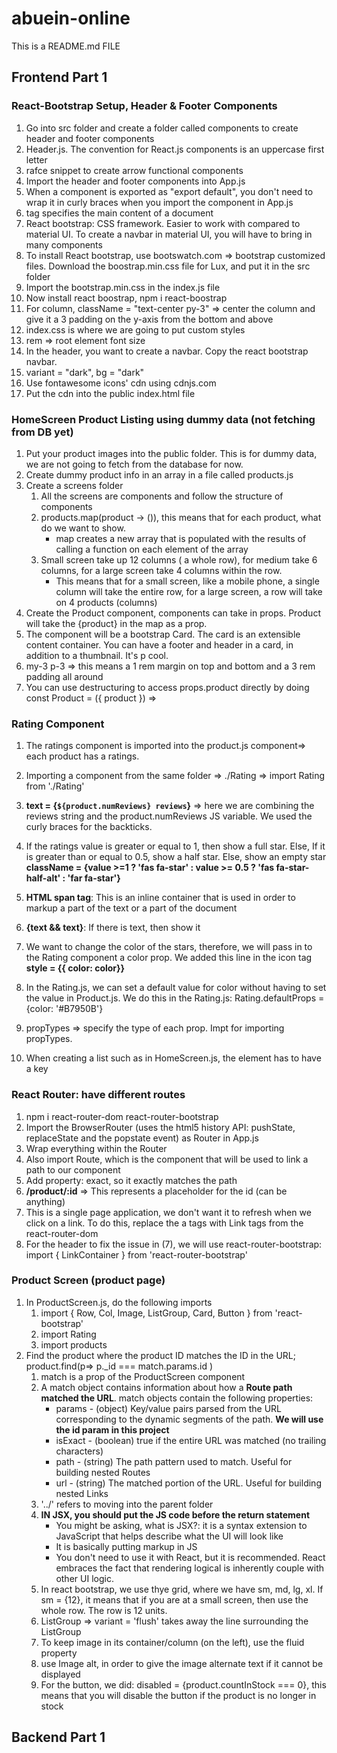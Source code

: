 # abuein-online

This is a README.md FILE

## Frontend Part 1

### React-Bootstrap Setup, Header & Footer Components

1. Go into src folder and create a folder called components to create header and footer components
2. Header.js. The convention for React.js components is an uppercase first letter
3. rafce snippet to create arrow functional components
4. Import the header and footer components into App.js
5. When a component is exported as "export default", you don't need to wrap it in curly braces when you import the component in App.js
6. <main> tag specifies the main content of a document
7. React bootstrap: CSS framework. Easier to work with compared to material UI. To create a navbar in material UI, you will have to bring in many components
8. To install React bootstrap, use bootswatch.com => bootstrap customized files. Download the boostrap.min.css file for Lux, and put it in the src folder
9. Import the bootstrap.min.css in the index.js file
10. Now install react boostrap, npm i react-boostrap
11. For column, className = "text-center py-3" => center the column and give it a 3 padding on the y-axis from the bottom and above
12. index.css is where we are going to put custom styles
13. rem => root element font size
14. In the header, you want to create a navbar. Copy the react bootstrap navbar.
15. variant = "dark", bg = "dark"
16. Use fontawesome icons' cdn using cdnjs.com
17. Put the cdn into the public index.html file

### HomeScreen Product Listing using dummy data (not fetching from DB yet)

1. Put your product images into the public folder. This is for dummy data, we are not going to fetch from the database for now.
2. Create dummy product info in an array in a file called products.js
3. Create a screens folder
   1. All the screens are components and follow the structure of components
   2. products.map(product -> ()), this means that for each product, what do we want to show.
      - map creates a new array that is populated with the results of calling a function on each element of the array
   3. Small screen take up 12 columns ( a whole row), for medium take 6 columns, for a large screen take 4 columns within the row.
      - This means that for a small screen, like a mobile phone, a single column will take the entire row, for a large screen, a row will take on 4 products (columns)
4. Create the Product component, components can take in props. Product will take the {product} in the map as a prop.
5. The component will be a bootstrap Card. The card is an extensible content container. You can have a footer and header in a card, in addition to a thumbnail. It's p cool.
6. my-3 p-3 => this means a 1 rem margin on top and bottom and a 3 rem padding all around
7. You can use destructuring to access props.product directly by doing const Product = ({ product }) =>

### Rating Component

1. The ratings component is imported into the product.js component=> each product has a ratings.
2. Importing a component from the same folder => ./Rating => import Rating from './Rating'
3. **text = {`${product.numReviews} reviews`}** => here we are combining the reviews string and the product.numReviews JS variable. We used the curly braces for the backticks.
4. If the ratings value is greater or equal to 1, then show a full star. Else, If it is greater than or equal to 0.5, show a half star. Else, show an empty star
   **className = {value >=1 ? 'fas fa-star' : value >= 0.5 ? 'fas fa-star-half-alt' : 'far fa-star'}**

5. **HTML span tag**: This is an inline container that is used in order to markup a part of the text or a part of the document
6. **{text && text}**: If there is text, then show it
7. We want to change the color of the stars, therefore, we will pass in to the Rating component a color prop.
   We added this line in the icon tag **style = {{ color: color}}**
8. In the Rating.js, we can set a default value for color without having to set the value in Product.js.
   We do this in the Rating.js: Rating.defaultProps = {color: '#B7950B'}
9. propTypes => specify the type of each prop. Impt for importing propTypes.
10. When creating a list such as in HomeScreen.js, the element has to have a key

### React Router: have different routes

1. npm i react-router-dom react-router-bootstrap
2. Import the BrowserRouter (uses the html5 history API: pushState, replaceState and the popstate event) as Router in App.js
3. Wrap everything within the Router
4. Also import Route, which is the component that will be used to link a path to our component
5. Add property: exact, so it exactly matches the path
6. **/product/:id** => This represents a placeholder for the id (can be anything)
7. This is a single page application, we don't want it to refresh when we click on a link. To do this, replace the a tags with Link tags from the react-router-dom
8. For the header to fix the issue in (7), we will use react-router-bootstrap: import { LinkContainer } from 'react-router-bootstrap'

### Product Screen (product page)

1. In ProductScreen.js, do the following imports
   1. import { Row, Col, Image, ListGroup, Card, Button } from 'react-bootstrap'
   2. import Rating
   3. import products
2. Find the product where the product ID matches the ID in the URL; product.find(p=> p.\_id === match.params.id )
   1. match is a prop of the ProductScreen component
   2. A match object contains information about how a **Route path matched the URL**. match objects contain the following properties:
      - params - (object) Key/value pairs parsed from the URL corresponding to the dynamic segments of the path. **We will use the id param in this project**
      - isExact - (boolean) true if the entire URL was matched (no trailing characters)
      - path - (string) The path pattern used to match. Useful for building nested Routes
      - url - (string) The matched portion of the URL. Useful for building nested Links
   3. '../' refers to moving into the parent folder
   4. **IN JSX, you should put the JS code before the return statement**
      - You might be asking, what is JSX?: it is a syntax extension to JavaScript that helps describe what the UI will look like
      - It is basically putting markup in JS
      - You don't need to use it with React, but it is recommended. React embraces the fact that rendering logical is inherently couple with other UI logic.
   5. In react bootstrap, we use thye grid, where we have sm, md, lg, xl. If sm = {12}, it means that if you are at a small screen, then use the whole row. The row is 12 units.
   6. ListGroup => variant = 'flush' takes away the line surrounding the ListGroup
   7. To keep image in its container/column (on the left), use the fluid property
   8. use Image alt, in order to give the image alternate text if it cannot be displayed
   9. For the button, we did: disabled = {product.countInStock === 0}, this means that you will disable the button if the product is no longer in stock

## Backend Part 1
